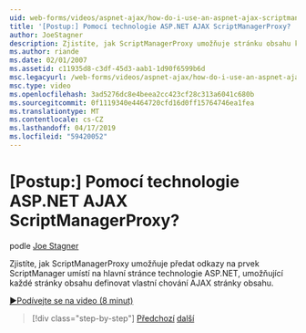 ```yaml
---
uid: web-forms/videos/aspnet-ajax/how-do-i-use-an-aspnet-ajax-scriptmanagerproxy
title: '[Postup:] Pomocí technologie ASP.NET AJAX ScriptManagerProxy? | Dokumenty Microsoft'
author: JoeStagner
description: Zjistíte, jak ScriptManagerProxy umožňuje stránku obsahu k předání odkazy na prvek ScriptManager umístí na hlavní stránce technologie ASP.NET, umožňující každé stránky obsahu t...
ms.author: riande
ms.date: 02/01/2007
ms.assetid: c11935d8-c3df-45d3-aab1-1d90f6599b6d
msc.legacyurl: /web-forms/videos/aspnet-ajax/how-do-i-use-an-aspnet-ajax-scriptmanagerproxy
msc.type: video
ms.openlocfilehash: 3ad5276dc8e4beea2cc423cf28c313a6041c680b
ms.sourcegitcommit: 0f1119340e4464720cfd16d0ff15764746ea1fea
ms.translationtype: MT
ms.contentlocale: cs-CZ
ms.lasthandoff: 04/17/2019
ms.locfileid: "59420052"
---
```

# <a name="how-do-i-use-an-aspnet-ajax-scriptmanagerproxy"></a>[Postup:] Pomocí technologie ASP.NET AJAX ScriptManagerProxy?

podle [Joe Stagner](https://github.com/JoeStagner)

Zjistíte, jak ScriptManagerProxy umožňuje předat odkazy na prvek ScriptManager umístí na hlavní stránce technologie ASP.NET, umožňující každé stránky obsahu definovat vlastní chování AJAX stránky obsahu.

[&#9654;Podívejte se na video (8 minut)](https://channel9.msdn.com/Blogs/ASP-NET-Site-Videos/how-do-i-use-an-aspnet-ajax-scriptmanagerproxy)

> [!div class="step-by-step"]
> [Předchozí](how-do-i-use-the-aspnet-ajax-client-library-controls.md)
> [další](how-do-i-use-the-aspnet-ajax-roundedcorners-extender.md)
